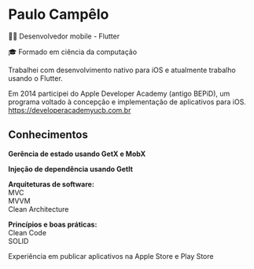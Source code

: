 <h1> Paulo Campêlo</h1>

👨‍💻 Desenvolvedor mobile - Flutter

🎓 Formado em ciência da computação

Trabalhei com desenvolvimento nativo para iOS e atualmente trabalho usando o Flutter.

Em 2014 participei do Apple Developer Academy (antigo BEPiD), um programa voltado à concepção e implementação de aplicativos para iOS.
https://developeracademyucb.com.br

<h2>Conhecimentos</h2>
<b>Gerência de estado usando GetX e MobX</b>

<b>Injeção de dependência usando GetIt</b>

<b>Arquiteturas de software:</b><br/>
MVC<br/>
MVVM<br/>
Clean Architecture<br/>

<b>Princípios e boas práticas:</b><br/>
Clean Code<br/>
SOLID<br/>

Experiência em publicar aplicativos na Apple Store e Play Store
